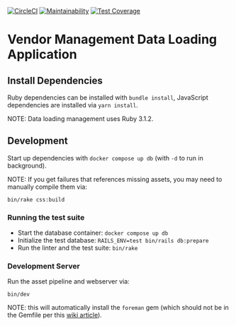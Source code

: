 [![CircleCI](https://circleci.com/gh/sul-dlss/dataloading-management.svg?style=svg)](https://circleci.com/gh/sul-dlss/dataloading-management)
[![Maintainability](https://api.codeclimate.com/v1/badges/08fa54389d9487681046/maintainability)](https://codeclimate.com/github/sul-dlss/dataloading-management/maintainability)
[![Test Coverage](https://api.codeclimate.com/v1/badges/08fa54389d9487681046/test_coverage)](https://codeclimate.com/github/sul-dlss/dataloading-management/test_coverage)

# Vendor Management Data Loading Application

## Install Dependencies

Ruby dependencies can be installed with `bundle install`, JavaScript dependencies are installed via `yarn install`.

NOTE: Data loading management uses Ruby 3.1.2.

## Development

Start up dependencies with `docker compose up db` (with `-d` to run in background).

NOTE: If you get failures that references missing assets, you may need to manually compile them via:

```shell
bin/rake css:build
```

### Running the test suite

* Start the database container: `docker compose up db`
* Initialize the test database: `RAILS_ENV=test bin/rails db:prepare`
* Run the linter and the test suite: `bin/rake`

### Development Server

Run the asset pipeline and webserver via:
```shell
bin/dev
```

NOTE: this will automatically install the `foreman` gem (which should not be in the Gemfile per this [wiki article](https://github.com/ddollar/foreman/wiki/Don't-Bundle-Foreman)).
